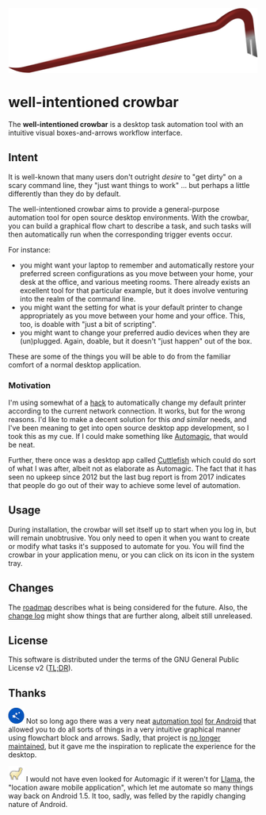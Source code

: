 ![](media/crowbar/crowbar-flat.svg)
# well-intentioned crowbar
The **well-intentioned crowbar** is a desktop task automation tool with an intuitive visual boxes-and-arrows workflow interface.

## Intent

It is well-known that many users don't outright _desire_ to "get dirty" on a scary command line, they "just want things to work" ... but perhaps a little differently than they do by default.

The well-intentioned crowbar aims to provide a general-purpose automation tool for open source desktop environments. With the crowbar, you can build a graphical flow chart to describe a task, and such tasks will then automatically run when the corresponding trigger events occur.

For instance:
 - you might want your laptop to remember and automatically restore your preferred screen configurations as you move between your home, your desk at the office, and various meeting rooms. There already exists an excellent tool for that particular example, but it does involve venturing into the realm of the command line.
 - you might want the setting for what is your default printer to change appropriately as you move between your home and your office. This, too, is doable with "just a bit of scripting".
 - you might want to change your preferred audio devices when they are (un)plugged. Again, doable, but it doesn't "just happen" out of the box.

These are some of the things you will be able to do from the familiar comfort of a normal desktop application.

### Motivation

I'm using somewhat of a [hack](https://github.com/Noughtnaut/noughty-autorandr) to automatically change my default printer according to the current network connection. It works, but for the wrong reasons. I'd like to make a decent solution for this _and similar_ needs, and I've been meaning to get into open source desktop app development, so I took this as my cue. If I could make something like [Automagic](http://automagic4android.com/), that would be neat.

Further, there once was a desktop app called [Cuttlefish](https://launchpad.net/cuttlefish) which could do sort of what I was after, albeit not as elaborate as Automagic. The fact that it has seen no upkeep since 2012 but the last bug report is from 2017 indicates that people do go out of their way to achieve some level of automation.

<!--- TODO
## Installation
--->

## Usage

During installation, the crowbar will set itself up to start when you log in, but will remain unobtrusive. You only need to open it when you want to create or modify what tasks it's supposed to automate for you. You will find the crowbar in your application menu, or you can click on its icon in the system tray.


## Changes

The [roadmap](ROADMAP.md) describes what is being considered for the future. Also, the [change log](CHANGELOG.md#unreleased) might show things that are further along, albeit still unreleased.

<!---
#TODO
## Contributing
--->

## License

This software is distributed under the terms of the GNU General Public License v2 ([TL;DR](https://tldrlegal.com/license/gnu-general-public-license-v2)).

## Thanks

<!---
### Heritage
--->
![automagic icon](media/heritage/automagic-icon-32.png) Not so long ago there was a very neat [automation tool](http://automagic4android.com/) [for Android](https://play.google.com/store/apps/details?id=ch.gridvision.ppam.androidautomagic) that allowed you to do all sorts of things in a very intuitive graphical manner using flowchart block and arrows. Sadly, that project is [no longer maintained](http://automagic4android.com/forum/viewtopic.php?f=5&t=8787), but it gave me the inspiration to replicate the experience for the desktop.

![Llama](media/heritage/llama-32.png) I would not have even looked for Automagic if it weren't for [Llama](http://kebabapps.blogspot.com/), the "location aware mobile application", which let me automate so many things way back on Android 1.5. It too, sadly, was felled by the rapidly changing nature of Android.

<!---
### Contributors
--->

